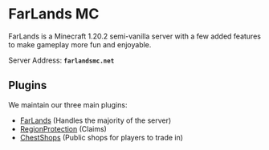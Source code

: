 # FarLands MC

FarLands is a Minecraft 1.20.2 semi-vanilla server with a few added features to make gameplay more fun and enjoyable.

Server Address: **`farlandsmc.net`**  

## Plugins

We maintain our three main plugins:

- [FarLands](https://github.com/FarLandsMC/FarLands) (Handles the majority of the server)
- [RegionProtection](https://github.com/FarLandsMC/RegionProtection) (Claims)
- [ChestShops](https://github.com/FarLandsMC/ChestShops) (Public shops for players to trade in)
